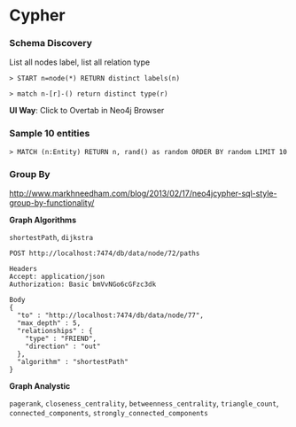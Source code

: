 # Cypher

### Schema Discovery

List all nodes label, list all relation type

```
> START n=node(*) RETURN distinct labels(n)

> match n-[r]-() return distinct type(r)
```

**UI Way**: Click to Overtab in Neo4j Browser

### Sample 10 entities

```
> MATCH (n:Entity) RETURN n, rand() as random ORDER BY random LIMIT 10
```

### Group By

http://www.markhneedham.com/blog/2013/02/17/neo4jcypher-sql-style-group-by-functionality/

<strong>Graph Algorithms</strong>

<code>shortestPath</code>, <code>dijkstra</code>

```
POST http://localhost:7474/db/data/node/72/paths

Headers
Accept: application/json
Authorization: Basic bmVvNGo6cGFzc3dk

Body
{
  "to" : "http://localhost:7474/db/data/node/77",
  "max_depth" : 5,
  "relationships" : {
    "type" : "FRIEND",
    "direction" : "out"
  },
  "algorithm" : "shortestPath"
}
```

<strong>Graph Analystic</strong>

<code>pagerank</code>, <code>closeness_centrality</code>, <code>betweenness_centrality</code>, <code>triangle_count</code>,
<code>connected_components</code>, <code>strongly_connected_components</code>

